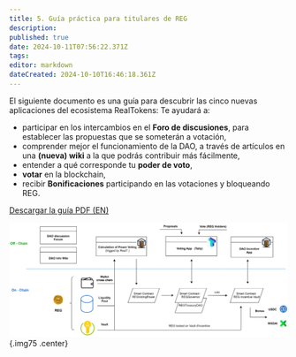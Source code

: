 ```yaml
---
title: 5. Guía práctica para titulares de REG
description: 
published: true
date: 2024-10-11T07:56:22.371Z
tags: 
editor: markdown
dateCreated: 2024-10-10T16:46:18.361Z
---
```


El siguiente documento es una guía para descubrir las cinco nuevas aplicaciones del ecosistema RealTokens:
Te ayudará a:

- participar en los intercambios en el **Foro de discusiones**, para establecer las propuestas que se someterán a votación,
- comprender mejor el funcionamiento de la DAO, a través de artículos en una **(nueva) wiki** a la que podrás contribuir más fácilmente,
- entender a qué corresponde tu **poder de voto**,
- **votar** en la blockchain,
- recibir **Bonificaciones** participando en las votaciones y bloqueando REG.

[Descargar la guía PDF (EN)](/en/en/assets/document/tuto_gouv_en.pdf)

![dao_gov_en.svg](/imag-en/dao_gov_en.svg){.img75 .center}

